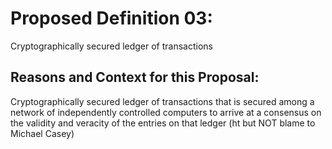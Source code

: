 # Proposed Definition 03: 
Cryptographically secured ledger of transactions 	

## Reasons and Context for this Proposal: 
Cryptographically secured ledger of transactions  that is secured among a network of independently controlled computers to arrive at a consensus on the validity and veracity of the entries on that ledger (ht but NOT blame to Michael Casey)

